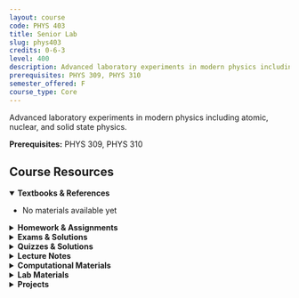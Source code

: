 ```yaml
---
layout: course
code: PHYS 403
title: Senior Lab
slug: phys403
credits: 0-6-3
level: 400
description: Advanced laboratory experiments in modern physics including atomic, nuclear, and solid state physics.
prerequisites: PHYS 309, PHYS 310
semester_offered: F
course_type: Core
---
```


Advanced laboratory experiments in modern physics including atomic, nuclear, and solid state physics.

**Prerequisites:** PHYS 309, PHYS 310

## <i class="fas fa-book"></i> Course Resources

<details open>
<summary><strong><i class="fas fa-book"></i> Textbooks & References</strong></summary>
<ul>
<li>No materials available yet</li>
</ul>
</details>

<details>
<summary><strong><i class="fas fa-file-alt"></i> Homework & Assignments</strong></summary>
<ul>
<li>No materials available yet</li>
</ul>
</details>

<details>
<summary><strong><i class="fas fa-chart-bar"></i> Exams & Solutions</strong></summary>
<ul>
<li>No materials available yet</li>
</ul>
</details>

<details>
<summary><strong><i class="fas fa-check-circle"></i> Quizzes & Solutions</strong></summary>
<ul>
<li>No materials available yet</li>
</ul>
</details>

<details>
<summary><strong><i class="fas fa-book-open"></i> Lecture Notes</strong></summary>
<ul>
<li>No materials available yet</li>
</ul>
</details>

<details>
<summary><strong><i class="fas fa-laptop-code"></i> Computational Materials</strong></summary>
<ul>
<li>No materials available yet</li>
</ul>
</details>

<details>
<summary><strong><i class="fas fa-flask"></i> Lab Materials</strong></summary>
<ul>
<li><a href="/assets/resources/core/phys403/ESR403.pdf">Electron Spin Resonance (ESR)</a></li>
<li><a href="/assets/resources/core/phys403/LDS403.pdf">Laser Diode Spectroscopy (LDS)</a></li>
<li><a href="/assets/resources/core/phys403/NMR403.pdf">Nuclear Magnetic Resonance (NMR)</a></li>
<li><a href="/assets/resources/core/phys403/XRD403.pdf">X-Ray Diffraction (XRD)</a></li>
<li><strong>ESR (Electron Spin Resonance):</strong>
  <ul>
    <li><a href="/assets/resources/core/phys403/ESR/ESR.pdf">ESR Experiment Guide</a></li>
    <li><a href="/assets/resources/core/phys403/ESR/ESR (NEW).pdf">ESR Updated Guide</a></li>
    <li><a href="/assets/resources/core/phys403/ESR/Experiment guide ESR.pdf">ESR Experimental Procedure</a></li>
    <li><a href="/assets/resources/core/phys403/ESR/Phys.403_ESR.pdf">PHYS 403 ESR Manual</a></li>
  </ul>
</li>
<li><strong>NMR (Nuclear Magnetic Resonance):</strong>
  <ul>
    <li><a href="/assets/resources/core/phys403/NMR/NMR (1-2).pdf">NMR Part 1</a></li>
    <li><a href="/assets/resources/core/phys403/NMR/NMR (2-2).pdf">NMR Part 2</a></li>
    <li><a href="/assets/resources/core/phys403/NMR/Phys.403_NMR.pdf">PHYS 403 NMR Manual</a></li>
  </ul>
</li>
<li><strong>Laser Diodes:</strong>
  <ul>
    <li><a href="/assets/resources/core/phys403/LASER DIODES/Phys.403_Laser-Diodes.pdf">PHYS 403 Laser Diodes Manual</a></li>
    <li><a href="/assets/resources/core/phys403/LASER DIODES/TeachspinLaserDiode.pdf">Teachspin Laser Diode Guide</a></li>
  </ul>
</li>
<li><strong>XRD (X-Ray Diffraction):</strong>
  <ul>
    <li><a href="/assets/resources/core/phys403/XRD/XRD.pdf">XRD Experiment Guide</a></li>
    <li><a href="/assets/resources/core/phys403/XRD/Phys.403_Tamplet.pdf">PHYS 403 XRD Template</a></li>
  </ul>
</li>
</ul>
</details>

<details>
<summary><strong><i class="fas fa-clipboard-list"></i> Projects</strong></summary>
<ul>
<li><a href="/assets/resources/core/phys403/Project403.pdf">Senior Lab Project</a></li>
</ul>
</details>
